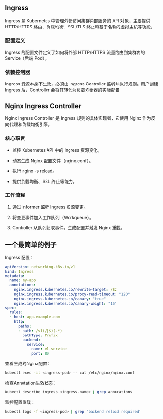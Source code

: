 ## Ingress

Ingress 是 Kubernetes 中管理外部访问集群内部服务的 API 对象，主要提供 HTTP/HTTPS 路由、负载均衡、SSL/TLS 终止和基于名称的虚拟主机等功能。

### 配置定义

Ingress 的配置文件定义了如何将外部 HTTP/HTTPS 流量路由到集群内的 Service（后端 Pod）。

### 依赖控制器

Ingress 资源本身不生效，必须由 Ingress Controller 监听并执行规则。用户创建 Ingress 后，Controller 会将其转化为负载均衡器的实际配置

## Nginx Ingress Controller

Nginx Ingress Controller 是 Ingress 规则的具体实现者，它使用 Nginx 作为反向代理和负载均衡引擎。

### 核心职责

- 监控 Kubernetes API 中的 Ingress 资源变化。

- 动态生成 Nginx 配置文件（nginx.conf）。

- 执行 nginx -s reload。

- 提供负载均衡、SSL 终止等能力。

### 工作流程

1. 通过 Informer 监听 Ingress 资源变更。

2. 将变更事件加入工作队列（Workqueue）。

3. Controller 从队列获取事件，生成配置并触发 Nginx 重载。

## 一个最简单的例子

Ingress 配置：

```yaml
apiVersion: networking.k8s.io/v1
kind: Ingress
metadata:
  name: my-app
  annotations:
    nginx.ingress.kubernetes.io/rewrite-target: /$2
    nginx.ingress.kubernetes.io/proxy-read-timeout: "120"
    nginx.ingress.kubernetes.io/canary: "true"
    nginx.ingress.kubernetes.io/canary-weight: "15"
spec:
  rules:
  - host: app.example.com
    http:
      paths:
      - path: /v1(/|$)(.*)
        pathType: Prefix
        backend:
          service:
            name: v1-service
            port: 80
```

查看生成的Nginx配置：

```bash
kubectl exec -it <ingress-pod> -- cat /etc/nginx/nginx.conf
```

检查Annotation生效状态：

```bash
kubectl describe ingress <ingress-name> | grep Annotations
```

监控配置重载：

```bash
kubectl logs -f <ingress-pod> | grep "backend reload required"
```

